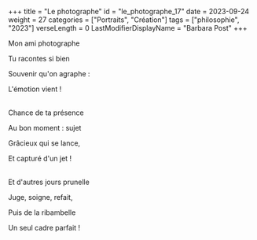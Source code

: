 +++
title = "Le photographe"
id = "le_photographe_17"
date = 2023-09-24
weight = 27
categories = ["Portraits", "Création"]
tags = ["philosophie", "2023"]
verseLength = 0
LastModifierDisplayName = "Barbara Post"
+++

Mon ami photographe

Tu racontes si bien

Souvenir qu'on agraphe :

L'émotion vient !

 \
Chance de ta présence

Au bon moment : sujet

Grâcieux qui se lance,

Et capturé d'un jet !

 \
Et d'autres jours prunelle

Juge, soigne, refait,

Puis de la ribambelle

Un seul cadre parfait !
